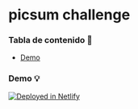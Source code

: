 # picsum challenge

### Tabla de contenido :rocket:

- [Demo](#demo-bulb)

### Demo :bulb:

[![Deployed in Netlify](https://www.netlify.com/img/deploy/button.svg)](https://5f399f6bad43c4ad77a78b7e--trusting-pare-3bceae.netlify.app/)
